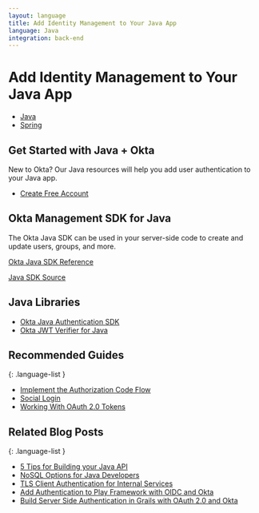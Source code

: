 ```yaml
---
layout: language
title: Add Identity Management to Your Java App
language: Java
integration: back-end
---
```


# <i class='icon-48 docsPage code-java'></i> Add Identity Management to Your Java App

<ul class='language-tabs'>
	<li class="active">
		<a href='/code/java/'>
			<i class='icon code-java-32'></i><span>Java</span>
		</a>
	</li>
	<li >
		<a href='/code/java/spring/'>
			<i class='icon code-spring-32'></i><span>Spring</span>
		</a>
	</li>
</ul>

## Get Started with Java + Okta

New to Okta? Our Java resources will help you add user authentication to your Java app.

<ul class='language-ctas'>
	<li>
		<a href='https://developer.okta.com/signup/' class='Button--red' data-proofer-ignore>
			<span>Create Free Account</span>
		</a>
	</li>
</ul>

## Okta Management SDK for Java

The Okta Java SDK can be used in your server-side code to create and update users, groups, and more.

<p class="language-reference">
	<a href='https://developer.okta.com/okta-sdk-java/apidocs/' class="language-reference">
		<span class='icon expression-16'></span> 
		<span>Okta Java SDK Reference</span>
	</a>
</p>

<a href='https://github.com/okta/okta-sdk-java'>
	<span class='fa fa-github'></span> <span>Java SDK Source</span>
</a>

## Java Libraries

<ul class="language-libraries">
	<li>
		<i class='fa fa-github'></i>
		<a href="https://github.com/okta/okta-auth-java">
			 <span>Okta Java Authentication SDK</span>
		</a>
	</li>
	<li>
		<i class='fa fa-github'></i>
		<a href="https://github.com/okta/okta-jwt-verifier-java">
			 <span>Okta JWT Verifier for Java</span>
		</a>
	</li>
</ul>

## Recommended Guides

{: .language-list }
- [Implement the Authorization Code Flow](/authentication-guide/implementing-authentication/auth-code)
- [Social Login](/authentication-guide/social-login/)
- [Working With OAuth 2.0 Tokens](/authentication-guide/tokens/)

## Related Blog Posts

{: .language-list }
- [5 Tips for Building your Java API](/blog/2017/08/23/five-java-tips)
- [NoSQL Options for Java Developers](/blog/2017/09/08/nosql-options-for-java-developers)
- [TLS Client Authentication for Internal Services](/blog/2015/12/02/tls-client-authentication-for-services)
- [Add Authentication to Play Framework with OIDC and Okta](/blog/2017/10/31/add-authentication-to-play-framework-with-oidc)
- [Build Server Side Authentication in Grails with OAuth 2.0 and Okta](/blog/2018/04/19/okta-with-grails)

